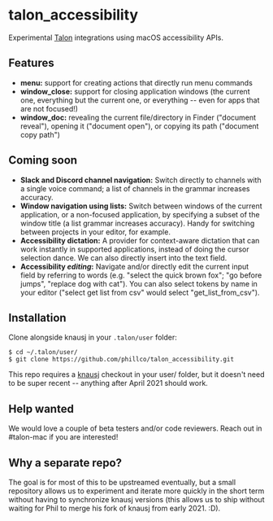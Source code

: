 # talon_accessibility

Experimental [Talon](https://talonvoice.com/) integrations using macOS accessibility APIs.

## Features

- **menu:** support for creating actions that directly run menu commands 
- **window_close:** support for closing application windows (the current one, everything but the current one, or everything -- even for apps that are not focused!)
- **window_doc:** revealing the current file/directory in Finder ("document reveal"), opening it ("document open"), or copying its path ("document copy path")

## Coming soon

- **Slack and Discord channel navigation:** Switch directly to channels with a single voice command; a list of channels in the grammar increases accuracy.
- **Window navigation using lists:** Switch between windows of the current application, or a non-focused application, by specifying a subset of the window title (a list grammar increases accuracy). Handy for switching between projects in your editor, for example.
- **Accessibility dictation:** A provider for context-aware dictation that can work instantly in supported applications, instead of doing the cursor selection dance. We can also directly insert into the text field. 
- **Accessibility _editing_:** Navigate and/or directly edit the current input field by referring to words (e.g. "select the quick brown fox"; "go before jumps", "replace dog with cat"). You can also select tokens by name in your editor ("select get list from csv" would select "get_list_from_csv").

## Installation

Clone alongside knausj in your `.talon/user` folder:

```
$ cd ~/.talon/user/
$ git clone https://github.com/phillco/talon_accessibility.git
```

This repo requires a [knausj](https://github.com/knausj85/knausj_talon) checkout in your user/ folder, but it doesn't need to be super recent -- anything after April 2021 should work.

## Help wanted

We would love a couple of beta testers and/or code reviewers. Reach out in #talon-mac if you are interested!

## Why a separate repo?

The goal is for most of this to be upstreamed eventually, but a small repository allows us to experiment and iterate more quickly in the short term without having to synchronize knausj versions (this allows us to ship without waiting for Phil to merge his fork of knausj from early 2021. :D).
